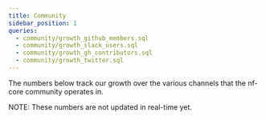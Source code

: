 ```yaml
---
title: Community
sidebar_position: 1
queries:
  - community/growth_github_members.sql
  - community/growth_slack_users.sql
  - community/growth_gh_contributors.sql
  - community/growth_twitter.sql
---
```


The numbers below track our growth over the various channels that the nf-core community operates in.

NOTE: These numbers are not updated in real-time yet.

<BigValue 
  data={community_growth_github_members} 
  value=members
  title="GitHub Organisation Members"
  sparkline=month
  comparison=growth_rate
  comparisonFmt=pct1
  comparisonTitle="vs. Last Month"
  link="/community/github"
/>

<BigValue 
  data={community_growth_slack_users}
  value=members
  title="Slack Users"
  sparkline=month
  comparison=growth_rate
  comparisonFmt=pct1
  comparisonTitle="vs. Last Month"
  link='/community/slack'
/>

<BigValue 
  data={community_growth_gh_contributors}
  value=members
  title="GitHub Contributors"
  link="/community/github"
/>


<BigValue 
  data={community_growth_twitter}
  value=followers
  title="Twitter Followers"
  sparkline=month
  comparison=growth_rate
  comparisonFmt=pct1
  comparisonTitle="vs. Last Month"
  link="/community/twitter"
/>

<!-- TODO Add Bluesky followers -->
